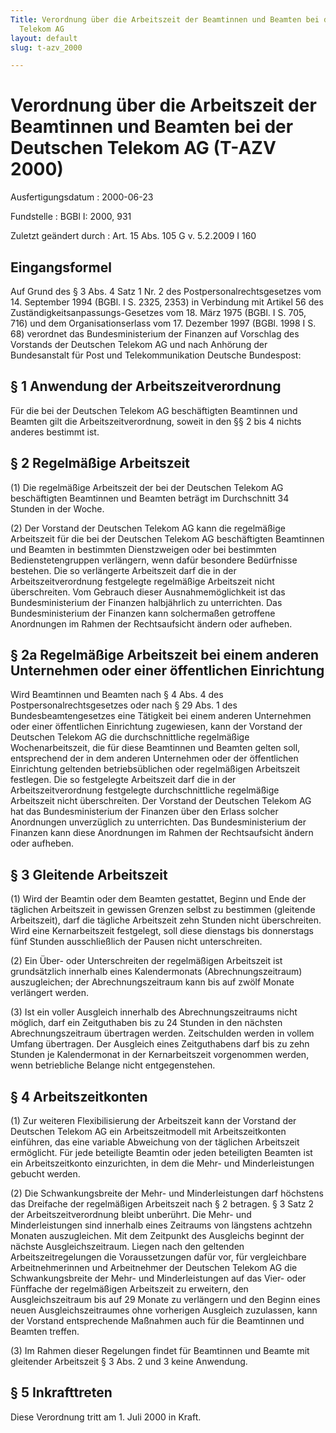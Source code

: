 ```yaml
---
Title: Verordnung über die Arbeitszeit der Beamtinnen und Beamten bei der Deutschen
  Telekom AG
layout: default
slug: t-azv_2000

---
```


# Verordnung über die Arbeitszeit der Beamtinnen und Beamten bei der Deutschen Telekom AG (T-AZV 2000)

Ausfertigungsdatum
:   2000-06-23

Fundstelle
:   BGBl I: 2000, 931

Zuletzt geändert durch
:   Art. 15 Abs. 105 G v. 5.2.2009 I 160


## Eingangsformel

Auf Grund des § 3 Abs. 4 Satz 1 Nr. 2 des Postpersonalrechtsgesetzes
vom 14. September 1994 (BGBl. I S. 2325, 2353) in Verbindung mit
Artikel 56 des Zuständigkeitsanpassungs-Gesetzes vom 18. März 1975
(BGBl. I S. 705, 716) und dem Organisationserlass vom 17. Dezember
1997 (BGBl. 1998 I S. 68) verordnet das Bundesministerium der Finanzen
auf Vorschlag des Vorstands der Deutschen Telekom AG und nach Anhörung
der Bundesanstalt für Post und Telekommunikation Deutsche Bundespost:


## § 1 Anwendung der Arbeitszeitverordnung

Für die bei der Deutschen Telekom AG beschäftigten Beamtinnen und
Beamten gilt die Arbeitszeitverordnung, soweit in den §§ 2 bis 4
nichts anderes bestimmt ist.


## § 2 Regelmäßige Arbeitszeit

(1) Die regelmäßige Arbeitszeit der bei der Deutschen Telekom AG
beschäftigten Beamtinnen und Beamten beträgt im Durchschnitt 34
Stunden in der Woche.

(2) Der Vorstand der Deutschen Telekom AG kann die regelmäßige
Arbeitszeit für die bei der Deutschen Telekom AG beschäftigten
Beamtinnen und Beamten in bestimmten Dienstzweigen oder bei bestimmten
Bedienstetengruppen verlängern, wenn dafür besondere Bedürfnisse
bestehen. Die so verlängerte Arbeitszeit darf die in der
Arbeitszeitverordnung festgelegte regelmäßige Arbeitszeit nicht
überschreiten. Vom Gebrauch dieser Ausnahmemöglichkeit ist das
Bundesministerium der Finanzen halbjährlich zu unterrichten. Das
Bundesministerium der Finanzen kann solchermaßen getroffene
Anordnungen im Rahmen der Rechtsaufsicht ändern oder aufheben.


## § 2a Regelmäßige Arbeitszeit bei einem anderen Unternehmen oder einer öffentlichen Einrichtung

Wird Beamtinnen und Beamten nach § 4 Abs. 4 des
Postpersonalrechtsgesetzes oder nach § 29 Abs. 1 des
Bundesbeamtengesetzes eine Tätigkeit bei einem anderen Unternehmen
oder einer öffentlichen Einrichtung zugewiesen, kann der Vorstand der
Deutschen Telekom AG die durchschnittliche regelmäßige
Wochenarbeitszeit, die für diese Beamtinnen und Beamten gelten soll,
entsprechend der in dem anderen Unternehmen oder der öffentlichen
Einrichtung geltenden betriebsüblichen oder regelmäßigen Arbeitszeit
festlegen. Die so festgelegte Arbeitszeit darf die in der
Arbeitszeitverordnung festgelegte durchschnittliche regelmäßige
Arbeitszeit nicht überschreiten. Der Vorstand der Deutschen Telekom AG
hat das Bundesministerium der Finanzen über den Erlass solcher
Anordnungen unverzüglich zu unterrichten. Das Bundesministerium der
Finanzen kann diese Anordnungen im Rahmen der Rechtsaufsicht ändern
oder aufheben.


## § 3 Gleitende Arbeitszeit

(1) Wird der Beamtin oder dem Beamten gestattet, Beginn und Ende der
täglichen Arbeitszeit in gewissen Grenzen selbst zu bestimmen
(gleitende Arbeitszeit), darf die tägliche Arbeitszeit zehn Stunden
nicht überschreiten. Wird eine Kernarbeitszeit festgelegt, soll diese
dienstags bis donnerstags fünf Stunden ausschließlich der Pausen nicht
unterschreiten.

(2) Ein Über- oder Unterschreiten der regelmäßigen Arbeitszeit ist
grundsätzlich innerhalb eines Kalendermonats (Abrechnungszeitraum)
auszugleichen; der Abrechnungszeitraum kann bis auf zwölf Monate
verlängert werden.

(3) Ist ein voller Ausgleich innerhalb des Abrechnungszeitraums nicht
möglich, darf ein Zeitguthaben bis zu 24 Stunden in den nächsten
Abrechnungszeitraum übertragen werden. Zeitschulden werden in vollem
Umfang übertragen. Der Ausgleich eines Zeitguthabens darf bis zu zehn
Stunden je Kalendermonat in der Kernarbeitszeit vorgenommen werden,
wenn betriebliche Belange nicht entgegenstehen.


## § 4 Arbeitszeitkonten

(1) Zur weiteren Flexibilisierung der Arbeitszeit kann der Vorstand
der Deutschen Telekom AG ein Arbeitszeitmodell mit Arbeitszeitkonten
einführen, das eine variable Abweichung von der täglichen Arbeitszeit
ermöglicht. Für jede beteiligte Beamtin oder jeden beteiligten Beamten
ist ein Arbeitszeitkonto einzurichten, in dem die Mehr- und
Minderleistungen gebucht werden.

(2) Die Schwankungsbreite der Mehr- und Minderleistungen darf
höchstens das Dreifache der regelmäßigen Arbeitszeit nach § 2
betragen. § 3 Satz 2 der Arbeitszeitverordnung bleibt unberührt. Die
Mehr- und Minderleistungen sind innerhalb eines Zeitraums von
längstens achtzehn Monaten auszugleichen. Mit dem Zeitpunkt des
Ausgleichs beginnt der nächste Ausgleichszeitraum. Liegen nach den
geltenden Arbeitszeitregelungen die Voraussetzungen dafür vor, für
vergleichbare Arbeitnehmerinnen und Arbeitnehmer der Deutschen Telekom
AG die Schwankungsbreite der Mehr- und Minderleistungen auf das Vier-
oder Fünffache der regelmäßigen Arbeitszeit zu erweitern, den
Ausgleichszeitraum bis auf 29 Monate zu verlängern und den Beginn
eines neuen Ausgleichszeitraumes ohne vorherigen Ausgleich zuzulassen,
kann der Vorstand entsprechende Maßnahmen auch für die Beamtinnen und
Beamten treffen.

(3) Im Rahmen dieser Regelungen findet für Beamtinnen und Beamte mit
gleitender Arbeitszeit § 3 Abs. 2 und 3 keine Anwendung.


## § 5 Inkrafttreten

Diese Verordnung tritt am 1. Juli 2000 in Kraft.

